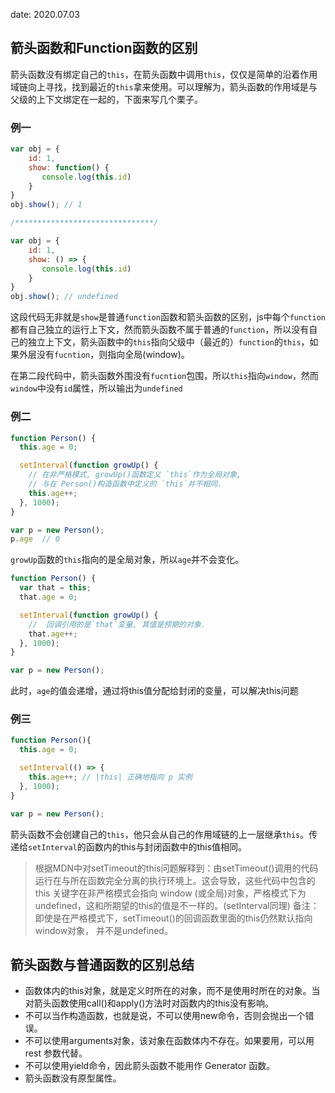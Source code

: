 date: 2020.07.03

## 箭头函数和Function函数的区别

箭头函数没有绑定自己的`this`，在箭头函数中调用`this`，仅仅是简单的沿着作用域链向上寻找，找到最近的`this`拿来使用。可以理解为，箭头函数的作用域是与父级的上下文绑定在一起的，下面来写几个栗子。

### 例一

```js
var obj = {
    id: 1,
    show: function() {
       console.log(this.id)
    }
}
obj.show(); // 1

/*******************************/

var obj = {
    id: 1,
    show: () => {
       console.log(this.id)
    }
}
obj.show(); // undefined

```

这段代码无非就是`show`是普通`function`函数和箭头函数的区别，js中每个`function`都有自己独立的运行上下文，然而箭头函数不属于普通的`function`，所以没有自己的独立上下文，箭头函数中的`this`指向父级中（最近的）`function`的`this`，如果外层没有`fucntion`，则指向全局(window)。

在第二段代码中，箭头函数外围没有`fucntion`包围，所以`this`指向`window`，然而`window`中没有`id`属性，所以输出为`undefined`

### 例二

```js
function Person() {
  this.age = 0;

  setInterval(function growUp() {
    // 在非严格模式, growUp()函数定义 `this`作为全局对象, 
	// 与在 Person()构造函数中定义的 `this`并不相同.
    this.age++;
  }, 1000);
}

var p = new Person();
p.age  // 0
```

`growUp`函数的`this`指向的是全局对象，所以`age`并不会变化。

```js
function Person() {
  var that = this;
  that.age = 0;

  setInterval(function growUp() {
    //  回调引用的是`that`变量, 其值是预期的对象. 
    that.age++;
  }, 1000);
}

var p = new Person();
```

此时，`age`的值会递增，通过将this值分配给封闭的变量，可以解决this问题

### 例三

```js
function Person(){
  this.age = 0;

  setInterval(() => {
    this.age++; // |this| 正确地指向 p 实例
  }, 1000);
}

var p = new Person();
```

箭头函数不会创建自己的`this`，他只会从自己的作用域链的上一层继承`this`。传递给`setInterval`的函数内的this与封闭函数中的this值相同。

> 根据MDN中对setTimeout的this问题解释到：由setTimeout()调用的代码运行在与所在函数完全分离的执行环境上。这会导致，这些代码中包含的 this 关键字在非严格模式会指向 window (或全局)对象，严格模式下为 undefined，这和所期望的this的值是不一样的。(setInterval同理)
备注：即使是在严格模式下，setTimeout()的回调函数里面的this仍然默认指向window对象， 并不是undefined。


## 箭头函数与普通函数的区别总结

- 函数体内的this对象，就是定义时所在的对象，而不是使用时所在的对象。当对箭头函数使用call()和apply()方法时对函数内的this没有影响。
- 不可以当作构造函数，也就是说，不可以使用new命令，否则会抛出一个错误。
- 不可以使用arguments对象，该对象在函数体内不存在。如果要用，可以用 rest 参数代替。
- 不可以使用yield命令，因此箭头函数不能用作 Generator 函数。
- 箭头函数没有原型属性。




